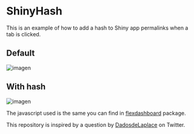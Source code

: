 # ShinyHash

This is an example of how to add a hash to Shiny app permalinks when a tab is clicked.

## Default

![imagen](https://user-images.githubusercontent.com/67192157/102987895-62d8c280-4513-11eb-90e5-8e7f01ef3a9c.png)

## With hash
![imagen](https://user-images.githubusercontent.com/67192157/102987976-87cd3580-4513-11eb-8ec0-3d9aa0ab2be3.png)


The javascript used is the same you can find in [flexdashboard](https://rmarkdown.rstudio.com/flexdashboard/) package.


This repository is inspired by a question by [DadosdeLaplace](https://twitter.com/DadosdeLaplace/status/1341368180472745985) on Twitter.
